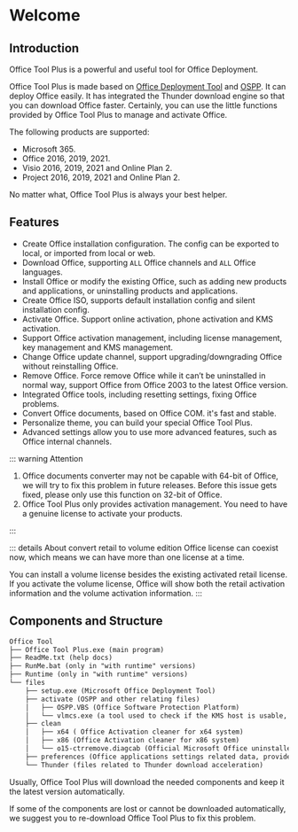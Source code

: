 # Welcome

## Introduction

Office Tool Plus is a powerful and useful tool for Office Deployment.

Office Tool Plus is made based on [Office Deployment Tool](https://docs.microsoft.com/en-us/deployoffice/overview-office-deployment-tool) and [OSPP](https://docs.microsoft.com/en-us/DeployOffice/vlactivation/tools-to-manage-volume-activation-of-office). It can deploy Office easily. It has integrated the Thunder download engine so that you can download Office faster. Certainly, you can use the little functions provided by Office Tool Plus to manage and activate Office.

The following products are supported:

- Microsoft 365.
- Office 2016, 2019, 2021.
- Visio 2016, 2019, 2021 and Online Plan 2.
- Project 2016, 2019, 2021 and Online Plan 2.

No matter what, Office Tool Plus is always your best helper.

## Features

- Create Office installation configuration. The config can be exported to local, or imported from local or web.
- Download Office, supporting `ALL` Office channels and `ALL` Office languages.
- Install Office or modify the existing Office, such as adding new products and applications, or uninstalling products and applications.
- Create Office ISO, supports default installation config and silent installation config.
- Activate Office. Support online activation, phone activation and KMS activation.
- Support Office activation management, including license management, key management and KMS management.
- Change Office update channel, support upgrading/downgrading Office without reinstalling Office.
- Remove Office. Force remove Office while it can’t be uninstalled in normal way, support Office from Office 2003 to the latest Office version.
- Integrated Office tools, including resetting settings, fixing Office problems.
- Convert Office documents, based on Office COM. it's fast and stable.
- Personalize theme, you can build your special Office Tool Plus.
- Advanced settings allow you to use more advanced features, such as Office internal channels.

::: warning Attention

1. Office documents converter may not be capable with 64-bit of Office, we will try to fix this problem in future releases. Before this issue gets fixed, please only use this function on 32-bit of Office.
2. Office Tool Plus only provides activation management. You need to have a genuine license to activate your products.

:::

::: details About convert retail to volume edition
Office license can coexist now, which means we can have more than one license at a time.

You can install a volume license besides the existing activated retail license. If you activate the volume license, Office will show both the retail activation information and the volume activation information.
:::

## Components and Structure

``` txt
Office Tool
├── Office Tool Plus.exe (main program)
├── ReadMe.txt (help docs)
├── RunMe.bat (only in "with runtime" versions)
├── Runtime (only in "with runtime" versions)
└── files
    ├── setup.exe (Microsoft Office Deployment Tool)
    ├── activate (OSPP and other relating files)
    │   ├── OSPP.VBS (Office Software Protection Platform)
    │   └── vlmcs.exe (a tool used to check if the KMS host is usable, only in "with vlmcs" versions)
    ├── clean
    │   ├── x64 ( Office Activation cleaner for x64 system)
    │   ├── x86 (Office Activation cleaner for x86 system)
    │   └── o15-ctrremove.diagcab (Official Microsoft Office uninstaller)
    ├── preferences (Office applications settings related data, provided by Microsoft)
    └── Thunder (files related to Thunder download acceleration)
```

Usually, Office Tool Plus will download the needed components and keep it the latest version automatically.

If some of the components are lost or cannot be downloaded automatically, we suggest you to re-download Office Tool Plus to fix this problem.
